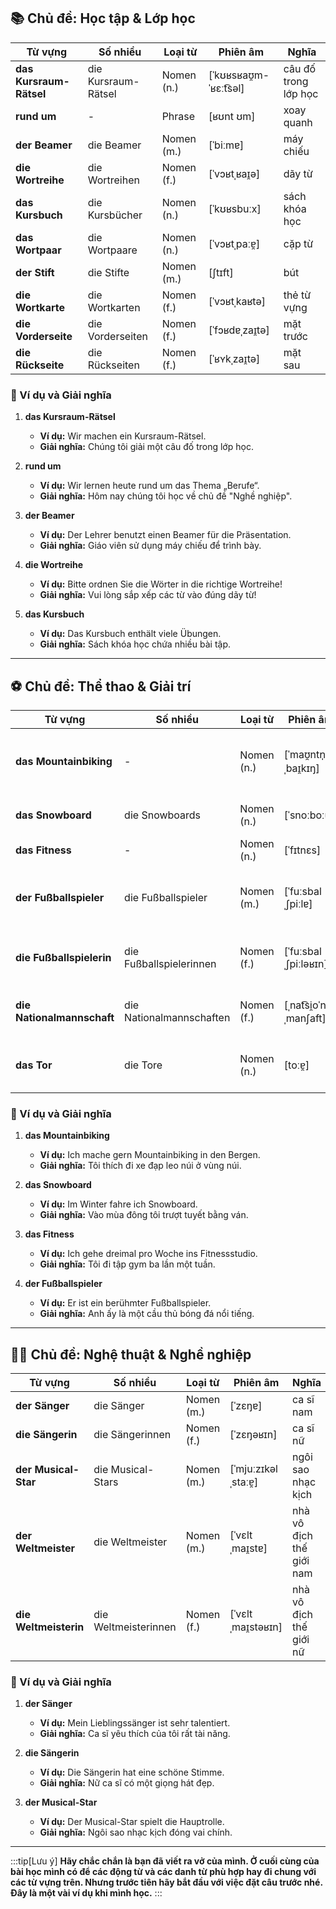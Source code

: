 ## **📚 Chủ đề: Học tập & Lớp học**

| **Từ vựng**         | **Số nhiều**        | **Loại từ** | **Phiên âm**           | **Nghĩa**            |
| ------------------- | ------------------- | ----------- | ---------------------- | -------------------- |
| **das Kursraum-Rätsel** | die Kursraum-Rätsel | Nomen (n.)  | [ˈkʊʁsʁaʊ̯m-ˈʁɛːt͡səl] | câu đố trong lớp học |
| **rund um**             | -                   | Phrase      | [ʁʊnt ʊm]              | xoay quanh           |
| **der Beamer**          | die Beamer          | Nomen (m.)  | [ˈbiːmɐ]               | máy chiếu            |
| **die Wortreihe**       | die Wortreihen      | Nomen (f.)  | [ˈvɔʁtˌʁaɪ̯ə]          | dãy từ               |
| **das Kursbuch**        | die Kursbücher      | Nomen (n.)  | [ˈkʊʁsbuːx]            | sách khóa học        |
| **das Wortpaar**        | die Wortpaare       | Nomen (n.)  | [ˈvɔʁtˌpaːɐ̯]          | cặp từ               |
| **der Stift**           | die Stifte          | Nomen (m.)  | [ʃtɪft]                | bút                  |
| **die Wortkarte**       | die Wortkarten      | Nomen (f.)  | [ˈvɔʁtˌkaʁtə]          | thẻ từ vựng          |
| **die Vorderseite**     | die Vorderseiten    | Nomen (f.)  | [ˈfɔʁdɐˌzaɪ̯tə]        | mặt trước            |
| **die Rückseite**       | die Rückseiten      | Nomen (f.)  | [ˈʁʏkˌzaɪ̯tə]          | mặt sau              |

### **📌 Ví dụ và Giải nghĩa**

1. **das Kursraum-Rätsel**
    
    - **Ví dụ:** Wir machen ein Kursraum-Rätsel.
    - **Giải nghĩa:** Chúng tôi giải một câu đố trong lớp học.
2. **rund um**
    
    - **Ví dụ:** Wir lernen heute rund um das Thema „Berufe“.
    - **Giải nghĩa:** Hôm nay chúng tôi học về chủ đề "Nghề nghiệp".
3. **der Beamer**
    
    - **Ví dụ:** Der Lehrer benutzt einen Beamer für die Präsentation.
    - **Giải nghĩa:** Giáo viên sử dụng máy chiếu để trình bày.
4. **die Wortreihe**
    
    - **Ví dụ:** Bitte ordnen Sie die Wörter in die richtige Wortreihe!
    - **Giải nghĩa:** Vui lòng sắp xếp các từ vào đúng dãy từ!
5. **das Kursbuch**
    
    - **Ví dụ:** Das Kursbuch enthält viele Übungen.
    - **Giải nghĩa:** Sách khóa học chứa nhiều bài tập.

---

## **⚽ Chủ đề: Thể thao & Giải trí**

| **Từ vựng**            | **Số nhiều**             | **Loại từ** | **Phiên âm**             | **Nghĩa**              |
| ---------------------- | ------------------------ | ----------- | ------------------------ | ---------------------- |
| **das Mountainbiking**     | -                        | Nomen (n.)  | [ˈmaʊ̯ntn̩ˌbaɪ̯kɪŋ]      | môn xe đạp leo núi     |
| **das Snowboard**          | die Snowboards           | Nomen (n.)  | [ˈsnoːboːɐ̯t]            | ván trượt tuyết        |
| **das Fitness**            | -                        | Nomen (n.)  | [ˈfɪtnɛs]                | thể hình               |
| **der Fußballspieler**     | die Fußballspieler       | Nomen (m.)  | [ˈfuːsbalˌʃpiːlɐ]        | cầu thủ bóng đá nam    |
| **die Fußballspielerin**   | die Fußballspielerinnen  | Nomen (f.)  | [ˈfuːsbalˌʃpiːləʁɪn]     | cầu thủ bóng đá nữ     |
| **die Nationalmannschaft** | die Nationalmannschaften | Nomen (f.)  | [ˌnat͡si̯oˈnaːlˌmanʃaft] | đội tuyển quốc gia     |
| **das Tor**                | die Tore                 | Nomen (n.)  | [toːɐ̯]                  | khung thành, bàn thắng |

### **📌 Ví dụ và Giải nghĩa**

1. **das Mountainbiking**
    
    - **Ví dụ:** Ich mache gern Mountainbiking in den Bergen.
    - **Giải nghĩa:** Tôi thích đi xe đạp leo núi ở vùng núi.
2. **das Snowboard**
    
    - **Ví dụ:** Im Winter fahre ich Snowboard.
    - **Giải nghĩa:** Vào mùa đông tôi trượt tuyết bằng ván.
3. **das Fitness**
    
    - **Ví dụ:** Ich gehe dreimal pro Woche ins Fitnessstudio.
    - **Giải nghĩa:** Tôi đi tập gym ba lần một tuần.
4. **der Fußballspieler**
    
    - **Ví dụ:** Er ist ein berühmter Fußballspieler.
    - **Giải nghĩa:** Anh ấy là một cầu thủ bóng đá nổi tiếng.

---

## **👨‍🎤 Chủ đề: Nghệ thuật & Nghề nghiệp**

| **Từ vựng**       | **Số nhiều**         | **Loại từ** | **Phiên âm**         | **Nghĩa**                |
| ----------------- | -------------------- | ----------- | -------------------- | ------------------------ |
| **der Sänger**        | die Sänger           | Nomen (m.)  | [ˈzɛŋɐ]              | ca sĩ nam                |
| **die Sängerin**      | die Sängerinnen      | Nomen (f.)  | [ˈzɛŋəʁɪn]           | ca sĩ nữ                 |
| **der Musical-Star**  | die Musical-Stars    | Nomen (m.)  | [ˈmjuːzɪkəl ˌstaːɐ̯] | ngôi sao nhạc kịch       |
| **der Weltmeister**   | die Weltmeister      | Nomen (m.)  | [ˈvɛltˌmaɪ̯stɐ]      | nhà vô địch thế giới nam |
| **die Weltmeisterin** | die Weltmeisterinnen | Nomen (f.)  | [ˈvɛltˌmaɪ̯stəʁɪn]   | nhà vô địch thế giới nữ  |

### **📌 Ví dụ và Giải nghĩa**

1. **der Sänger**
    
    - **Ví dụ:** Mein Lieblingssänger ist sehr talentiert.
    - **Giải nghĩa:** Ca sĩ yêu thích của tôi rất tài năng.
2. **die Sängerin**
    
    - **Ví dụ:** Die Sängerin hat eine schöne Stimme.
    - **Giải nghĩa:** Nữ ca sĩ có một giọng hát đẹp.
3. **der Musical-Star**
    
    - **Ví dụ:** Der Musical-Star spielt die Hauptrolle.
    - **Giải nghĩa:** Ngôi sao nhạc kịch đóng vai chính.


---
:::tip[Lưu ý]
**Hãy chắc chắn là bạn đã viết ra vở của mình. Ở cuối cùng của bài học mình có để các động từ và các danh từ phù hợp hay đi chung với các từ vựng trên. Nhưng trước tiên hãy bắt đầu với việc đặt câu trước nhé. Đây là một vài ví dụ khi mình học.**
:::